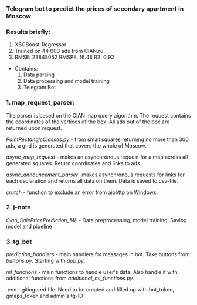 ### Telegram bot to predict the prices of secondary apartment in Moscow

### Results briefly:
1. XBGBoost-Regressor 
2. Trained on 44 000 ads from CIAN.ru
3. RMSE: 23848052 RMSPE: 16.48 R2: 0.92

* Contains:
    1. Data parsing
    2. Data processing and model training
    3. Telegram Bot
    
### 1. map_request_parser:

The parser is based on the CIAN map query algorithm. 
The request contains the coordinates of the vertices of the box.
All ads out of the box are returned upon request.

*PointRectangleClasses.py* - from small squares returning no more than 300 ads, 
a grid is generated that covers the whole of Moscow.

*async_map_request* - makes an asynchronous request for a map across all generated squares. 
Return coordinates and links to ads.

*async_announcement_parser* -makes asynchronous requests for links for each declaration and 
returns all data on them. Data is saved to csv-file.

*crutch* - function to exclude an error from aiohttp on Windows.

### 2. j-note
*Cian_SalePricePrediction_ML* - Data preprocessing, model training. Saving model
and pipeline 

### 3. tg_bot

*prediction_handlers* - main handlers for messages in bot. Take buttons from *buttons.py*.
Starting with *app.py*.

*ml_functions* - main functions to handle user's data. Also handle it with additional 
functions from *additional_ml_functions.py*. 

*.env* - gitingored file. Need to be created and filled up with bot_token, gmaps_token and
admin's tg-ID

